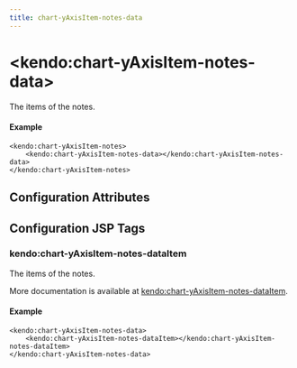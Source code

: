 ```yaml
---
title: chart-yAxisItem-notes-data
---
```


# \<kendo:chart-yAxisItem-notes-data\>

The items of the notes.

#### Example
    <kendo:chart-yAxisItem-notes>
        <kendo:chart-yAxisItem-notes-data></kendo:chart-yAxisItem-notes-data>
    </kendo:chart-yAxisItem-notes>

## Configuration Attributes


##  Configuration JSP Tags

### kendo:chart-yAxisItem-notes-dataItem

The items of the notes.

More documentation is available at [kendo:chart-yAxisItem-notes-dataItem](/api/wrappers/jsp/chart/yaxisitem-notes-dataitem).

#### Example

    <kendo:chart-yAxisItem-notes-data>
        <kendo:chart-yAxisItem-notes-dataItem></kendo:chart-yAxisItem-notes-dataItem>
    </kendo:chart-yAxisItem-notes-data>


